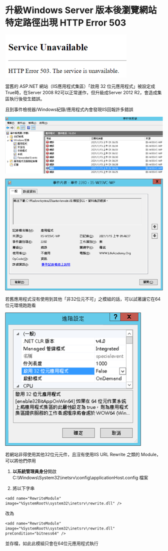 # 升級Windows Server 版本後瀏覽網站特定路徑出現 HTTP Error 503

![HTTP Error 503](../.gitbook/assets/ying-mu-xie-qu-hua-mian-20210115-100423.png)

當舊的 ASP.NET 網站（IIS應用程式集區）「啟用 32 位元應用程式」被設定成True時，在Server 2008 R2可以正常運作，但升級成Server 2012 R2，會造成集區執行後發生錯誤。

且到事件檢視器/Windows紀錄/應用程式內會發現IIS回報許多錯誤

![IIS&#x9023;&#x7E8C;&#x5831;&#x932F;](../.gitbook/assets/iiserror.png)

![&#x5F9E;&#x932F;&#x8AA4;&#x8A0A;&#x606F;&#x53EF;&#x4EE5;&#x770B;&#x51FA;&#x548C;rewrite&#x6A21;&#x7D44;&#x6709;&#x95DC;](../.gitbook/assets/w3svc.png)

若舊應用程式沒有使用到其他「非32位元不可」之模組的話，可以試著讓它在64位元環境跑跑看

![&#x95DC;&#x9589;&#x300C;&#x555F;&#x7528;32&#x4F4D;&#x5143;&#x61C9;&#x7528;&#x7A0B;&#x5F0F;&#x300D;](../.gitbook/assets/32b.png)

若網站非得使用其他32位元元件，且沒有使用IIS URL Rewrite 之類的 Module，可以將他們停用

1. **以系統管理員身分**開啟C:\Windows\System32\inetsrv\config\applicationHost.config 檔案

3. 將以下字串

```markup
<add name="RewriteModule" image="%SystemRoot%\system32\inetsrv\rewrite.dll" />
```

改為

```markup
<add name="RewriteModule" image="%SystemRoot%\system32\inetsrv\rewrite.dll" preCondition="bitness64" />
```

並存檔，如此此模組只會在64位元應用程式執行



